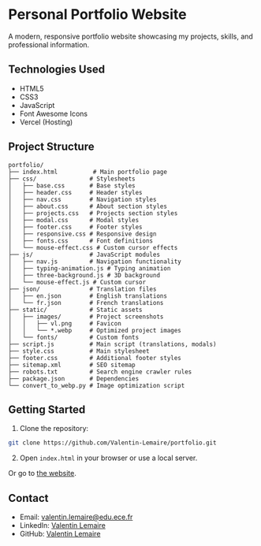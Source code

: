 # Personal Portfolio Website

A modern, responsive portfolio website showcasing my projects, skills, and professional information.

## Technologies Used

- HTML5
- CSS3
- JavaScript
- Font Awesome Icons
- Vercel (Hosting)

## Project Structure

```
portfolio/
├── index.html          # Main portfolio page
├── css/               # Stylesheets
│   ├── base.css       # Base styles
│   ├── header.css     # Header styles
│   ├── nav.css        # Navigation styles
│   ├── about.css      # About section styles
│   ├── projects.css   # Projects section styles
│   ├── modal.css      # Modal styles
│   ├── footer.css     # Footer styles
│   ├── responsive.css # Responsive design
│   ├── fonts.css      # Font definitions
│   └── mouse-effect.css # Custom cursor effects
├── js/                # JavaScript modules
│   ├── nav.js         # Navigation functionality
│   ├── typing-animation.js # Typing animation
│   ├── three-background.js # 3D background
│   └── mouse-effect.js # Custom cursor
├── json/              # Translation files
│   ├── en.json        # English translations
│   └── fr.json        # French translations
├── static/            # Static assets
│   ├── images/        # Project screenshots
│   │   ├── vl.png     # Favicon
│   │   └── *.webp     # Optimized project images
│   └── fonts/         # Custom fonts
├── script.js          # Main script (translations, modals)
├── style.css          # Main stylesheet
├── footer.css         # Additional footer styles
├── sitemap.xml        # SEO sitemap
├── robots.txt         # Search engine crawler rules
├── package.json       # Dependencies
└── convert_to_webp.py # Image optimization script
```

## Getting Started

1. Clone the repository:
```bash
git clone https://github.com/Valentin-Lemaire/portfolio.git
```

2. Open `index.html` in your browser or use a local server.

Or go to [the website](https://valentin-lemaire.vercel.app).

## Contact

- Email: valentin.lemaire@edu.ece.fr
- LinkedIn: [Valentin Lemaire](https://linkedin.com/in/valentin-lemaire-78b67a328/)
- GitHub: [Valentin Lemaire](https://github.com/Valentin-Lemaire) 